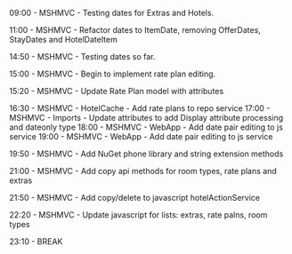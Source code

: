 ﻿09:00 - MSHMVC - Testing dates for Extras and Hotels.

11:00 - MSHMVC - Refactor dates to ItemDate, removing OfferDates, StayDates and HotelDateItem

14:50 - MSHMVC - Testing dates so far.

15:00 - MSHMVC - Begin to implement rate plan editing.

15:20 - MSHMVC - Update Rate Plan model with attributes

16:30 - MSHMVC - HotelCache - Add rate plans to repo service
17:00 - MSHMVC - Imports - Update attributes to add Display attribute processing and dateonly type
18:00 - MSHMVC - WebApp - Add date pair editing to js service
19:00 - MSHMVC - WebApp - Add date pair editing to js service

19:50 - MSHMVC - Add NuGet phone library and string extension methods

21:00 - MSHMVC - Add copy api methods for room types, rate plans and extras

21:50 - MSHMVC - Add copy/delete to javascript hotelActionService

22:20 - MSHMVC - Update javascript for lists: extras, rate palns, room types

23:10 - BREAK
